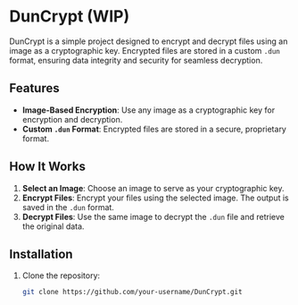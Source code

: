 # DunCrypt (WIP)

DunCrypt is a simple project designed to encrypt and decrypt files using an image as a cryptographic key. Encrypted files are stored in a custom `.dun` format, ensuring data integrity and security for seamless decryption.

## Features

- **Image-Based Encryption**: Use any image as a cryptographic key for encryption and decryption.
- **Custom `.dun` Format**: Encrypted files are stored in a secure, proprietary format.


## How It Works

1. **Select an Image**: Choose an image to serve as your cryptographic key.
2. **Encrypt Files**: Encrypt your files using the selected image. The output is saved in the `.dun` format.
3. **Decrypt Files**: Use the same image to decrypt the `.dun` file and retrieve the original data.

## Installation

1. Clone the repository:
   ```bash
   git clone https://github.com/your-username/DunCrypt.git



   